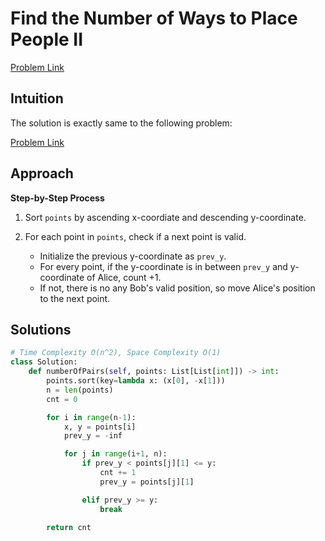 **Find the Number of Ways to Place People II**
=
[Problem Link](https://leetcode.com/problems/find-the-number-of-ways-to-place-people-ii/description)

## Intuition
The solution is exactly same to the following problem:

[Problem Link](https://leetcode.com/problems/find-the-number-of-ways-to-place-people-i/description)

## Approach
**Step-by-Step Process**

1. Sort `points` by ascending x-coordiate and descending y-coordinate.

2. For each point in `points`, check if a next point is valid.
    - Initialize the previous y-coordinate as `prev_y`.
    - For every point, if the y-coordinate is in between `prev_y` and y-coordinate of Alice, count +1.
    - If not, there is no any Bob's valid position, so move Alice's position to the next point.
  
## Solutions
```python
# Time Complexity O(n^2), Space Complexity O(1)
class Solution:
    def numberOfPairs(self, points: List[List[int]]) -> int:
        points.sort(key=lambda x: (x[0], -x[1]))
        n = len(points)
        cnt = 0

        for i in range(n-1):
            x, y = points[i]
            prev_y = -inf

            for j in range(i+1, n):
                if prev_y < points[j][1] <= y:
                    cnt += 1
                    prev_y = points[j][1]

                elif prev_y >= y:
                    break

        return cnt
```
